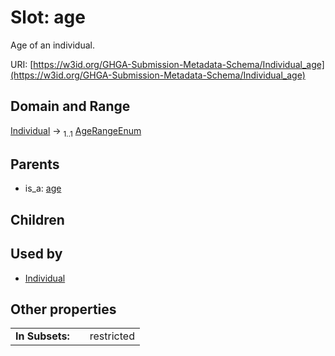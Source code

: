 
# Slot: age


Age of an individual.

URI: [https://w3id.org/GHGA-Submission-Metadata-Schema/Individual_age](https://w3id.org/GHGA-Submission-Metadata-Schema/Individual_age)


## Domain and Range

[Individual](Individual.md) &#8594;  <sub>1..1</sub> [AgeRangeEnum](AgeRangeEnum.md)

## Parents

 *  is_a: [age](age.md)

## Children


## Used by

 * [Individual](Individual.md)

## Other properties

|  |  |  |
| --- | --- | --- |
| **In Subsets:** | | restricted |

